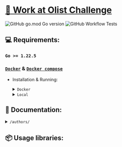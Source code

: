 # [📖 Work at Olist Challenge](https://github.com/olist/work-at-olist)

![GitHub go.mod Go version](https://img.shields.io/github/go-mod/go-version/joaooliveira247/go_olist_challenge)
![GitHub Workflow Tests](https://github.com/joaooliveira247/go_olist_challenge/actions/workflows/run-tests.yaml/badge.svg)

## 💻 Requirements:

### `Go >= 1.22.5`

### [`Docker`](https://www.docker.com/) & [`Docker compose`](https://docs.docker.com/compose/)

- Installation & Running:

    <details>

    <summary><code>Docker</code></summary>

    - Starts all services, including the API and Database.

        ```bash
        docker compose up -d
        ```

    - Create all tables in database.

        ```bash
        make db create CONTAINER_ID=<container_id>
        ```

    - Delete all tables in database.

        ```bash
        make db delete CONTAINER_ID=<container_id>
        ```

    - Imports an authors CSV file into the database. Ensure the CSV file includes headers.

        ```bash
        make import CSV_PATH=<csv_path> CONTAINER_ID=<container_id>
        ```

        > **NOTE:**
        >
        > To find the container_id, run `docker ps`
    
    </details>

    <details>
    <summary><code>Local</code></summary>

    - Install all packages.

        ```bash
        go mod tidy
        ```

    - Run API.

        ```bash
        air run
        ```

    - Create all tables.

        ```bash
        go run main.go db create
        ```

    - Delete all tables.

        ```bash
        go run main.go db delete
        ```

    - Imports an authors CSV file into the database.

        ```bash
        go run main.go <path_csv> --header <true|false>
        ```

    </details>

## 📜 Documentation:

<details>
    <summary><code>/authors/</code></summary>

<code>POST /authors/</code>

- **Description**: Creates a new author.

- **Headers**:

    ```plaintext
    Content-Type: application/json

    ```

- **Request Body**:

    ```json
    {
        "name": "Stephen King"
    }
    ```

- **Success Response (201 Created)**:

    ```json
    {
         "id": "1d47bbe5-c7d3-4580-ad2a-c4b192eeeb47"
    }
    ```

- **Errors**:

    - **422 Unprocessable Entity**: Invalid request body.

    - **409 Conflict**: Author already exists.

    - **500 Internal Server Error**: Failed to create the entity.

- **Example Request with cURL**:

```curl
curl -X POST localhost:8000/authors/ \
-H "Content-Type: application/json" \
-d '{
    "name": "Stephen King"
}'
```

<code>GET /authors/</code>

- **Description**: Retrieves authors based on query parameters. If no parameters are provided, it returns all authors.

- **Headers**:

    ```plaintext    
    Content-Type: application/json
    ```

- **Query Parameters**:

    **authorID** (string, optional): UUID of the author.

    **name** (string, optional): Name of the author.

- **Success Responses (200 OK)**:

    - Single Author by ID.

        ```json
        {
            "id":   "1d47bbe5-c7d3-4580-ad2a-c4b192eeeb47",
            "name": "Stephen King"
        }
        ```

    - Multiple Authors by Name

        ```json
        [
            {
                "id": "1d47bbe5-c7d3-4580-ad2a-c4b192eeeb47",
                "name": "Stephen King"
            },
            {
                "id": "2a8c2dde-24b3-4c21-9fbb-d7dfd09f98e5",
                "name": "Stephen Hawking"
            }
        ]
        ```

    - All Authors

        ```json
        [
            {
                "id": "1d47bbe5-c7d3-4580-ad2a-c4b192eeeb47",
                "name": "Stephen King"
            },
            {
                "id": "2a8c2dde-24b3-4c21-9fbb-d7dfd09f98e5",
                "name": "J.K. Rowling"
            }
        ]
        ```

- **Errors**:

    - **400 Bad Request**: Invalid query parameters or invalid ID.

    - **404 Not Found**: Author not found.

    - **500 Internal Server Error**: Unable to fetch entity.

- **Example Requests with cURL**:

    - Get All Authors

        ```bash
        curl -X GET localhost:8000/authors/ \
        -H "Content-Type: application/json"
        ```

    - Get Author by ID

        ```bash
        curl -X GET "localhost:8000/authors/?authorID=1d47bbe5-c7d3-4580-ad2a-c4b192eeeb47" \
        -H "Content-Type: application/json"
        ```

    - Get Authors by Name

        ```bash
        curl -X GET "localhost:8000/authors/?name=Stephen" \
        -H "Content-Type: application/json"
        ```

<code>DELETE /authors/{id}</code>

- **Description**: Deletes an author by ID.

- **Headers**:

    ```plaintext
    Content-Type: application/json
    ```

- **Path Parameter**:

**id** (string, required): UUID of the author to be deleted.

- **Success Response (204 No Content)**:

```json
(empty response body)
```

- **Errors**:

    - **400 Bad Request**: Invalid author ID.

    - **404 Not Found**: Author not found.

    - **500 Internal Server Error**: Unable to delete the entity.

- **Example Request with cURL**:

```bash
curl -X DELETE localhost:8000/authors/1d47bbe5-c7d3-4580-ad2a-c4b192eeeb47 \
  -H "Content-Type: application/json"
```

</details>

## 📦 Usage libraries:

